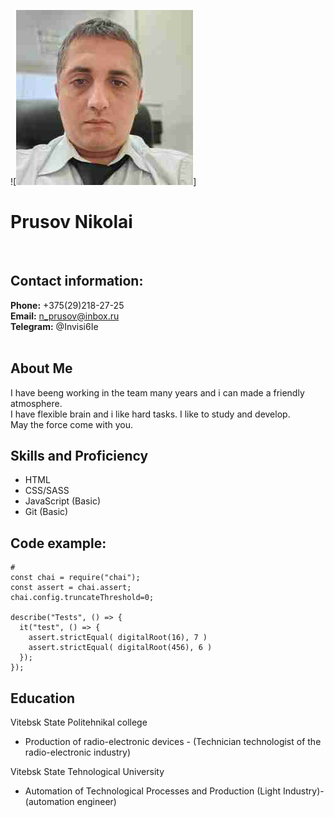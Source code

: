 ![![My_foto](My_photo1.jpg)]
<br>

# Prusov Nikolai
<br>

## __Contact information:__ ##
__Phone:__  +375(29)218-27-25 <br>
__Email:__   n_prusov@inbox.ru <br>
__Telegram:__ @Invisi6Ie <br>
<br>

## About Me ##
I have beeng working in the team many years and i can made a friendly atmosphere.<br>
I have flexible brain and i like hard tasks. I like to study and develop. <br>
May the force come with you.
<br>

## Skills and Proficiency ##
* HTML
* CSS/SASS
* JavaScript (Basic)
* Git (Basic)

## Code example: ##

```
# 
const chai = require("chai");
const assert = chai.assert;
chai.config.truncateThreshold=0;

describe("Tests", () => {
  it("test", () => {
    assert.strictEqual( digitalRoot(16), 7 )
    assert.strictEqual( digitalRoot(456), 6 )
  });
});
```

## Education ##

Vitebsk State Politehnikal college
* Production of radio-electronic devices - (Technician technologist of the radio-electronic industry)

Vitebsk State Tehnological University
* Automation of Technological Processes and Production (Light Industry)- (automation engineer)

